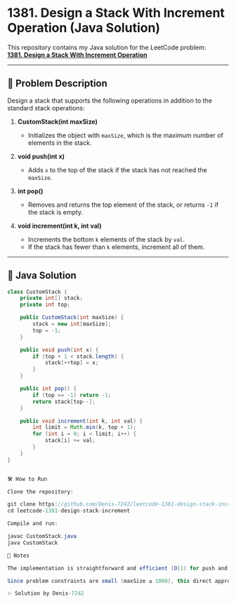 # 1381. Design a Stack With Increment Operation (Java Solution)

This repository contains my Java solution for the LeetCode problem:  
**[1381. Design a Stack With Increment Operation](https://leetcode.com/problems/design-a-stack-with-increment-operation/)**

---

## 📌 Problem Description
Design a stack that supports the following operations in addition to the standard stack operations:

1. **CustomStack(int maxSize)**  
   - Initializes the object with `maxSize`, which is the maximum number of elements in the stack.

2. **void push(int x)**  
   - Adds `x` to the top of the stack if the stack has not reached the `maxSize`.

3. **int pop()**  
   - Removes and returns the top element of the stack, or returns `-1` if the stack is empty.

4. **void increment(int k, int val)**  
   - Increments the bottom `k` elements of the stack by `val`.  
   - If the stack has fewer than `k` elements, increment all of them.

---

## 🚀 Java Solution
```java
class CustomStack {
    private int[] stack;
    private int top;

    public CustomStack(int maxSize) {
        stack = new int[maxSize];
        top = -1;
    }

    public void push(int x) {
        if (top + 1 < stack.length) {
            stack[++top] = x;
        }
    }

    public int pop() {
        if (top == -1) return -1;
        return stack[top--];
    }

    public void increment(int k, int val) {
        int limit = Math.min(k, top + 1);
        for (int i = 0; i < limit; i++) {
            stack[i] += val;
        }
    }
}


🛠 How to Run

Clone the repository:

git clone https://github.com/Denis-7242/leetcode-1381-design-stack-increment.git
cd leetcode-1381-design-stack-increment

Compile and run:

javac CustomStack.java
java CustomStack

📖 Notes

The implementation is straightforward and efficient (O(1) for push and pop, O(k) for increment).

Since problem constraints are small (maxSize ≤ 1000), this direct approach works well.

✨ Solution by Denis-7242